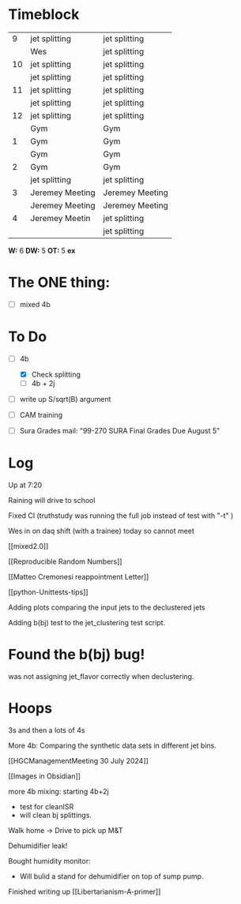 # Timeblock

|     |                 |                 |
| --- | --------------- | --------------- |
| 9   | jet splitting   | jet splitting   |
|     | Wes             | jet splitting   |
| 10  | jet splitting   | jet splitting   |
|     | jet splitting   | jet splitting   |
| 11  | jet splitting   | jet splitting   |
|     | jet splitting   | jet splitting   |
| 12  | jet splitting   | jet splitting   |
|     | Gym             | Gym             |
| 1   | Gym             | Gym             |
|     | Gym             | Gym             |
| 2   | Gym             | Gym             |
|     | jet splitting   | jet splitting   |
| 3   | Jeremey Meeting | Jeremey Meeting |
|     | Jeremey Meeting | Jeremey Meeting |
| 4   | Jeremey Meetin  | jet splitting   |
|     |                 | jet splitting   |

**W:** 6 
**DW:** 5
**OT:** 5
**ex**

# The ONE thing: 
- [ ] mixed 4b


# To Do
- [ ]  4b
	 - [x] Check splitting
	 - [ ] 4b + 2j
- [ ] write up S/sqrt(B) argument
- [ ] CAM training
- [ ] Sura Grades mail: "99-270 SURA Final Grades Due August 5"


# Log

Up at 7:20

Raining will drive to school

Fixed CI (truthstudy was running the full job instead of test with "-t" )

Wes in on daq shift (with a trainee) today so cannot meet

[[mixed2.0]]

[[Reproducible Random Numbers]]

[[Matteo Cremonesi reappointment Letter]]

[[python-Unittests-tips]]

Adding plots comparing the input jets to the declustered jets

Adding b(bj) test to the jet_clustering test script.

# Found the b(bj) bug!  
was not assigning jet_flavor correctly when declustering.

# Hoops 
3s and then a lots of 4s 

More 4b: Comparing the synthetic data sets in different jet bins.

[[HGCManagementMeeting 30 July 2024]]

[[Images in Obsidian]]

more 4b mixing: starting 4b+2j
- test for cleanISR
- will clean bj splittings. 

Walk home -> Drive to pick up M&T

Dehumidifier leak!  

Bought humidity monitor: 
- Will bulid a stand for dehumidifier on top of sump pump.

Finished writing up [[Libertarianism-A-primer]]






